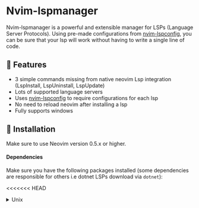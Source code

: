 # Nvim-lspmanager

Nvim-lspmanager is a powerful and extensible manager for LSPs (Language Server Protocols).
Using pre-made configurations from [nvim-lspconfig](https://github.com/neovim/nvim-lspconfig), you can be sure that your lsp will work without having to write a single line of code.

## :star2: Features

- 3 simple commands missing from native neovim Lsp integration (LspInstall, LspUninstall, LspUpdate)
- Lots of supported language servers
- Uses [nvim-lspconfig](https://github.com/neovim/nvim-lspconfig) to require configurations for each lsp
- No need to reload neovim after installing a lsp
- Fully supports windows

## :wrench: Installation
Make sure to use Neovim version 0.5.x or higher.
#### Dependencies
Make sure you have the following packages installed (some dependencies are responsible for others i.e dotnet LSPs download via `dotnet`):

<<<<<<< HEAD

<details>
    <summary>Unix</summary>

- [`jq`](https://github.com/stedolan/jq)
- [`curl`](https://github.com/curl/curl)
- [`npm`](https://github.com/npm/cli)
- [`gzip`](https://github.com/nicklockwood/GZIP)
- `unzip`
- [`pip`](https://github.com/pypa/pip)
- [`dotnet`](https://github.com/microsoft/dotnet)
- [`go`](https://github.com/golang/go)
=======
<details>
    <summary>Unix</summary>

    - [`jq`](https://github.com/stedolan/jq)
    - [`curl`](https://github.com/curl/curl)
    - [`npm`](https://github.com/npm/cli)
    - [`gzip`](https://github.com/nicklockwood/GZIP)
    - `unzip`
    - [`pip`](https://github.com/pypa/pip)
    - [`dotnet`](https://github.com/microsoft/dotnet)
    - [`go`](https://github.com/golang/go)

>>>>>>> 260ef2d0824008e1dd258ab2f44ff77761dcb10b
</details>

<details>
    <summary>Windows</summary>

<<<<<<< HEAD
- [`npm`](https://github.com/npm/cli)
- [`dotnet`](https://github.com/microsoft/dotnet)
- [`pip`](https://github.com/pypa/pip)
- [`go`](https://github.com/golang/go)
=======
    - [`npm`](https://github.com/npm/cli)
    - [`dotnet`](https://github.com/microsoft/dotnet)
    - [`pip`](https://github.com/pypa/pip)
    - [`go`](https://github.com/golang/go)

>>>>>>> 260ef2d0824008e1dd258ab2f44ff77761dcb10b
</details>

- [Packer](https://github.com/wbthomason/packer.nvim)
```lua
use {
    'MordechaiHadad/nvim-lspmanager',
    requires = {'neovim/nvim-lspconfig'},
    config = function()
        require('lspmanager').setup()
    end,
}
```
Resource the current file, and run `:PackerInstall` to install the plugin.

- [vim-plug](https://github.com/junegunn/vim-plug)
```vim
Plug 'MordechaiHadad/nvim-lspmanager' | Plug 'neovim/nvim-lspconfig'
```
Resource the current file, and run `:PlugInstall` to install the plugin.

Now you can place this base configuration in your `init.vim` file:
```vim
lua << EOF
    require('lspmanager').setup()
EOF
```

## :question: Usage

- `:LspInstall ...`: Installs a supported language server
- `:LspUninstall ...:` Uninstall an installed language server
- `:LspUpdate ...`: Update an installed language server. (`:LspUpdate all` will update all installed ones)

### Telescope picker

nvim-lspmanager integrates [telescope.nvim](https://github.com/nvim-telescope/telescope.nvim) to install, uninstall and update language servers.

- `:Telescope lspmanager` is used for selecting either one of these options: `lsp_install`, `lsp_uninstall`, `lsp_update`

## :white_check_mark: Supported language servers

|                    | Language                                       | Language server     |
| :----------------- | :--------------------------------------------- | :--------------------------------------------------------------------------- |
| :white_check_mark: | Angular                                        | `angularls`         |
| :white_check_mark: | Bash                                           | `bashls`            |
| :white_check_mark: | C/C++                                          | `clangd`            |
| :white_check_mark: | Clojure                                        | `clojure_lsp`       |
| :white_check_mark: | CMake                                          | `cmake`             |
| :white_check_mark: | CSS                                            | `cssls`             |
| :white_check_mark: | Docker                                         | `dockerls`          |
| :white_check_mark: | Elixir                                         | `elixirls`          |
| :white_check_mark: | Emmet                                          | `emmet_ls`          |
| :white_check_mark: | FSharp                                         | `fsautocomplete`    |
| :white_check_mark: | Haskell                                        | `hls`               |
| :white_check_mark: | HTML                                           | `html`              |
| :white_check_mark: | JSON                                           | `jsonls`            |
| :white_check_mark: | Kotlin                                         | `kotlinls`          |
| :white_check_mark: | CSharp                                         | `omnisharp`         |
| :white_check_mark: | Python                                         | `pyright`           |
| :white_check_mark: | Rust                                           | `rust_analyser`     |
| :white_check_mark: | Lua                                            | `sumneko_lua`       |
| :white_check_mark: | Svelte                                         | `sveltels`          |
| :white_check_mark: | Tailwindcss                                    | `tailwindcssls`     |
| :white_check_mark: | Terraform                                      | `terraformls`       |
| :white_check_mark: | Javascript/Typescript                          | `tsserver`          |
| :white_check_mark: | VimL                                           | `vimls`             |
| :white_check_mark: | Vuejs                                          | `vuels`             | 

## :heart: Credits

- Big thanks to [lspinstall](https://github.com/kabouzeid/nvim-lspinstall) for helping me save time for some scripts
